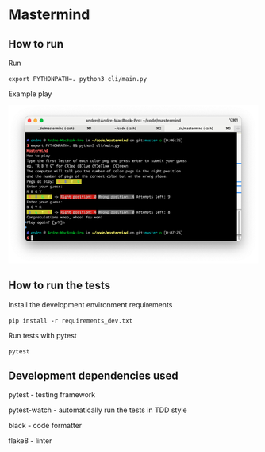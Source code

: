 # Mastermind

## How to run

Run

`export PYTHONPATH=. python3 cli/main.py`

Example play

![example play screenshot](docs/example-screenshot.png)

## How to run the tests

Install the development environment requirements

`pip install -r requirements_dev.txt`

Run tests with pytest

`pytest`

## Development dependencies used

pytest - testing framework

pytest-watch - automatically run the tests in TDD style

black - code formatter

flake8 - linter
